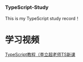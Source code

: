 ### TypeScript-Study
This is my TypeScript study record！

# 学习视频
[TypeScript教程（李立超老师TS新课](https://www.bilibili.com/video/BV1Xy4y1v7S2/)
